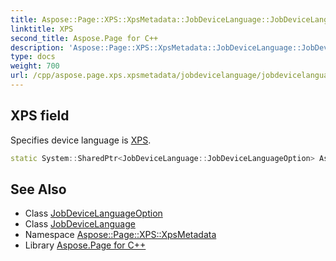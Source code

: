 ```yaml
---
title: Aspose::Page::XPS::XpsMetadata::JobDeviceLanguage::JobDeviceLanguageOption::XPS field
linktitle: XPS
second_title: Aspose.Page for C++
description: 'Aspose::Page::XPS::XpsMetadata::JobDeviceLanguage::JobDeviceLanguageOption::XPS field. Specifies device language is XPS in C++.'
type: docs
weight: 700
url: /cpp/aspose.page.xps.xpsmetadata/jobdevicelanguage/jobdevicelanguageoption/xps/
---
```

## XPS field


Specifies device language is [XPS](../../../../aspose.page.xps/).

```cpp
static System::SharedPtr<JobDeviceLanguage::JobDeviceLanguageOption> Aspose::Page::XPS::XpsMetadata::JobDeviceLanguage::JobDeviceLanguageOption::XPS
```

## See Also

* Class [JobDeviceLanguageOption](../)
* Class [JobDeviceLanguage](../../)
* Namespace [Aspose::Page::XPS::XpsMetadata](../../../)
* Library [Aspose.Page for C++](../../../../)
